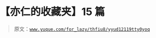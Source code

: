 # 【亦仁的收藏夹】15 篇

> 原文：[`www.yuque.com/for_lazy/thfiu8/yyud12119tty0yoq`](https://www.yuque.com/for_lazy/thfiu8/yyud12119tty0yoq)



